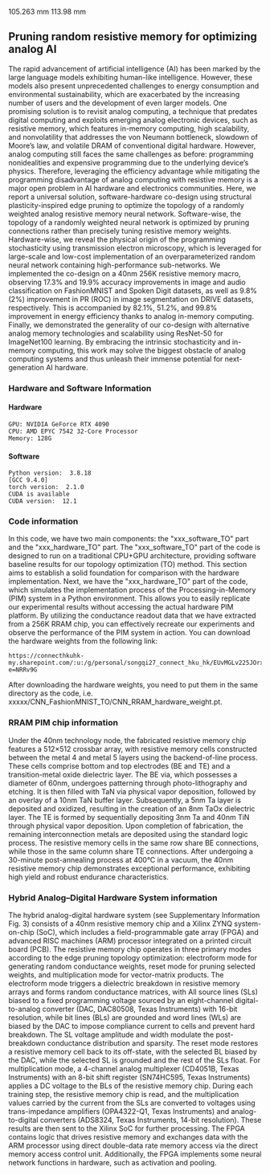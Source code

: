 105.263 mm
113.98 mm

## Pruning random resistive memory for optimizing analog AI


The rapid advancement of artificial intelligence (AI) has been marked by the large language models exhibiting human-like
intelligence. However, these models also present unprecedented challenges to energy consumption and environmental
sustainability, which are exacerbated by the increasing number of users and the development of even larger models. One
promising solution is to revisit analog computing, a technique that predates digital computing and exploits emerging analog
electronic devices, such as resistive memory, which features in-memory computing, high scalability, and nonvolatility that
addresses the von Neumann bottleneck, slowdown of Moore’s law, and volatile DRAM of conventional digital hardware. However,
analog computing still faces the same challenges as before: programming nonidealities and expensive programming due to the
underlying device’s physics. Therefore, leveraging the efficiency advantage while mitigating the programming disadvantage of
analog computing with resistive memory is a major open problem in AI hardware and electronics communities. Here, we report
a universal solution, software-hardware co-design using structural plasticity-inspired edge pruning to optimize the topology of
a randomly weighted analog resistive memory neural network. Software-wise, the topology of a randomly weighted neural
network is optimized by pruning connections rather than precisely tuning resistive memory weights. Hardware-wise, we reveal
the physical origin of the programming stochasticity using transmission electron microscopy, which is leveraged for large-scale
and low-cost implementation of an overparameterized random neural network containing high-performance sub-networks. We
implemented the co-design on a 40nm 256K resistive memory macro, observing 17.3% and 19.9% accuracy improvements in
image and audio classification on FashionMNIST and Spoken Digit datasets, as well as 9.8% (2%) improvement in PR (ROC)
in image segmentation on DRIVE datasets, respectively. This is accompanied by 82.1%, 51.2%, and 99.8% improvement
in energy efficiency thanks to analog in-memory computing. Finally, we demonstrated the generality of our co-design with
alternative analog memory technologies and scalability using ResNet-50 for ImageNet100 learning. By embracing the intrinsic
stochasticity and in-memory computing, this work may solve the biggest obstacle of analog computing systems and thus
unleash their immense potential for next-generation AI hardware.


### Hardware and Software Information
#### Hardware
```
GPU: NVIDIA GeForce RTX 4090
CPU: AMD EPYC 7542 32-Core Processor
Memory: 128G
```


#### Software
```
Python version:  3.8.18
[GCC 9.4.0]
torch version:  2.1.0
CUDA is available
CUDA version:  12.1
```


### Code information 
In this code, we have two main components: the "xxx_software_TO" part and the "xxx_hardware_TO" part. The "xxx_software_TO" part of the code is designed to run on a traditional CPU+GPU architecture, providing software baseline results for our topology optimization (TO) method. This section aims to establish a solid foundation for comparison with the hardware implementation. Next, we have the "xxx_hardware_TO" part of the code, which simulates the implementation process of the Processing-in-Memory (PIM) system in a Python environment. This allows you to easily replicate our experimental results without accessing the actual hardware PIM platform. By utilizing the conductance readout data that we have extracted from a 256K RRAM chip, you can effectively recreate our experiments and observe the performance of the PIM system in action. You can download the hardware weights from the following link:
```
https://connecthkuhk-my.sharepoint.com/:u:/g/personal/songqi27_connect_hku_hk/EUvMGLv225JOrxiP8Bpnwa8BdCyVHWharOS2kUZOWfm76A?e=NRRv9G
```
After downloading the hardware weights, you need to put them in the same directory as the code, i.e. xxxxx/CNN_FashionMNIST_TO/CNN_RRAM_hardware_weight.pt.


### RRAM PIM chip information 
Under the 40nm technology node, the fabricated resistive memory chip features a 512×512 crossbar array, with resistive
memory cells constructed between the metal 4 and metal 5 layers using the backend-of-line process. These cells comprise
bottom and top electrodes (BE and TE) and a transition-metal oxide dielectric layer. The BE via, which possesses a diameter of
60nm, undergoes patterning through photo-lithography and etching. It is then filled with TaN via physical vapor deposition,
followed by an overlay of a 10nm TaN buffer layer. Subsequently, a 5nm Ta layer is deposited and oxidized, resulting in
the creation of an 8nm TaOx dielectric layer. The TE is formed by sequentially depositing 3nm Ta and 40nm TiN through
physical vapor deposition. Upon completion of fabrication, the remaining interconnection metals are deposited using the
standard logic process. The resistive memory cells in the same row share BE connections, while those in the same column
share TE connections. After undergoing a 30-minute post-annealing process at 400°C in a vacuum, the 40nm resistive memory
chip demonstrates exceptional performance, exhibiting high yield and robust endurance characteristics.


### Hybrid Analog–Digital Hardware System information 
The hybrid analog-digital hardware system (see Supplementary Information Fig. 3) consists of a 40nm resistive memory chip
and a Xilinx ZYNQ system-on-chip (SoC), which includes a field-programmable gate array (FPGA) and advanced RISC
machines (ARM) processor integrated on a printed circuit board (PCB). The resistive memory chip operates in three primary
modes according to the edge pruning topology optimization: electroform mode for generating random conductance weights,
reset mode for pruning selected weights, and multiplication mode for vector-matrix products. The electroform mode triggers a
dielectric breakdown in resistive memory arrays and forms random conductance matrices, with All source lines (SLs) biased to
a fixed programming voltage sourced by an eight-channel digital-to-analog converter (DAC, DAC80508, Texas Instruments)
with 16-bit resolution, while bit lines (BLs) are grounded and word lines (WLs) are biased by the DAC to impose compliance
current to cells and prevent hard breakdown. The SL voltage amplitude and width modulate the post-breakdown conductance
distribution and sparsity. The reset mode restores a resistive memory cell back to its off-state, with the selected BL biased
by the DAC, while the selected SL is grounded and the rest of the SLs float. For multiplication mode, a 4-channel analog
multiplexer (CD4051B, Texas Instruments) with an 8-bit shift register (SN74HC595, Texas Instruments) applies a DC voltage
to the BLs of the resistive memory chip. During each training step, the resistive memory chip is read, and the multiplication
values carried by the current from the SLs are converted to voltages using trans-impedance amplifiers (OPA4322-Q1, Texas
Instruments) and analog-to-digital converters (ADS8324, Texas Instruments, 14-bit resolution). These results are then sent to
the Xilinx SoC for further processing. The FPGA contains logic that drives resistive memory and exchanges data with the
ARM processor using direct double-data rate memory access via the direct memory access control unit. Additionally, the FPGA
implements some neural network functions in hardware, such as activation and pooling.
